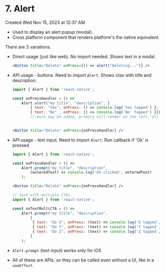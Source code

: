 # 7. Alert
Created Wed Nov 15, 2023 at 12:37 AM

- Used to display an alert popup (modal).
- Cross platform component that renders platform's the native equivalent.

There are 3 variations.
- Direct usage (just like web). No import needed. Shows text in a modal.
	```jsx
	<Button title="Delete" onPress={() => alert("Deleting...")} />
	```
- API usage - buttons. Need to import `Alert`. Shows ctas with title and description.
	```jsx
	import { Alert } from 'react-native';
	
	const onPressHandler = () => 
		Alert.alert("my title", "description", [
			{ text: "Yes", onPress: () => console.log('Yes tapped') }, // primary
			{ text: "No" , onPress: () => console.log('No  tapped') }]); // negative
			// more may be added, primary will render on the left, all else right.
			
	
	<Button title="Delete" onPress={onPressHandler} />
	```
- API usage - text input. Need to import `Alert`. Run callback if 'Ok' is pressed.
	```jsx
	import { Alert } from 'react-native';
	
	const onPressHandler = () => 
		Alert.prompt("my title", "description",
			(enteredText) => console.log('Ok clicked', enteredText)
		);

	<Button title="Delete" onPress={onPressHandler} />
	```
	```jsx
	// text with multiple CTAs.
	import { Alert } from 'react-native';
	
	const onTextMultiCTA = () => 
		Alert.prompt("my title", "description",
			[
			 { text: "Do X", onPress: (text) => console.log('X tapped', { text }) },
			 { text: "Do Y", onPress: (text) => console.log('Y tapped', { text }) },
			 { text: "Do Z", onPress: (text) => console.log('Z tapped', { text }) },
			]
		);
	```

- `Alert.prompt` (text input) works only for iOS
- All of these are APIs, so they can be called even without a UI, like in a `useEffect`.